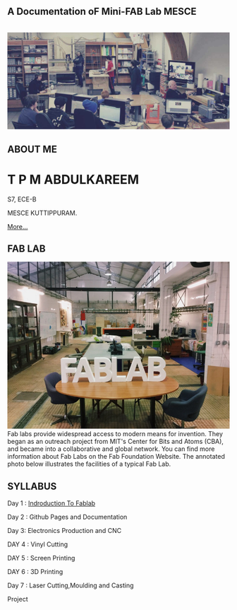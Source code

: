 ##                                        A Documentation oF Mini-FAB Lab MESCE
<br>
<img src="fab2.jpg">


## ABOUT ME
# T P M ABDULKAREEM
  S7, ECE-B
  
  MESCE KUTTIPPURAM.
  
  [More...](https://tpmabdulkareem.github.io/About)
  
  


















## FAB LAB


<img src="fablab.jpg">
    Fab labs provide widespread access to modern means for invention. They began as an outreach project from MIT's Center for Bits and    Atoms (CBA), and became into a collaborative and global network. You can find more information about Fab Labs on the Fab Foundation   Website. The annotated photo below illustrates the facilities of a typical Fab Lab.
    
    
## SYLLABUS
  Day 1 : [Indroduction To Fablab](https://tpmabdulkareem.github.io/Day1)

  Day 2 : Github Pages and Documentation
                               
  Day 3: Electronics Production and CNC
                                
  DAY 4 : Vinyl Cutting
                                	
  DAY 5 : Screen Printing
                                	
  DAY 6 : 3D Printing
                                
  Day 7 : Laser Cutting,Moulding and Casting
                                
  Project


